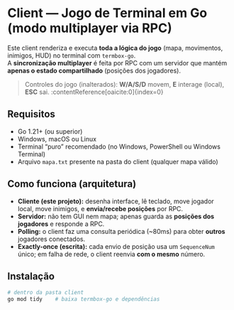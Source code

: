 # Client — Jogo de Terminal em Go (modo multiplayer via RPC)

Este client renderiza e executa **toda a lógica do jogo** (mapa, movimentos, inimigos, HUD) no terminal com `termbox-go`.  
A **sincronização multiplayer** é feita por RPC com um servidor que mantém **apenas o estado compartilhado** (posições dos jogadores).

> Controles do jogo (inalterados): **W/A/S/D** movem, **E** interage (local), **ESC** sai. :contentReference[oaicite:0]{index=0}

## Requisitos
- Go 1.21+ (ou superior)
- Windows, macOS ou Linux
- Terminal “puro” recomendado (no Windows, PowerShell ou Windows Terminal)  
- Arquivo `mapa.txt` presente na pasta do client (qualquer mapa válido)

## Como funciona (arquitetura)
- **Cliente (este projeto):** desenha interface, lê teclado, move jogador local, move inimigos, e **envia/recebe posições** por RPC.
- **Servidor:** não tem GUI nem mapa; apenas guarda as **posições dos jogadores** e responde a RPC.
- **Polling:** o client faz uma consulta periódica (~80ms) para obter **outros** jogadores conectados.
- **Exactly-once (escrita):** cada envio de posição usa um `SequenceNum` único; em falha de rede, o client reenvia **com o mesmo** número.

## Instalação
```bash
# dentro da pasta client
go mod tidy    # baixa termbox-go e dependências
